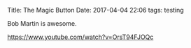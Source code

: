 Title: The Magic Button
Date: 2017-04-04 22:06
tags: testing

Bob Martin is awesome.

<https://www.youtube.com/watch?v=OrsT94FJOQc>
